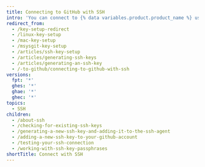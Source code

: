 ```yaml
---
title: Connecting to GitHub with SSH
intro: 'You can connect to {% data variables.product.product_name %} using the Secure Shell Protocol (SSH), which provides a secure channel over an unsecured network.'
redirect_from:
  - /key-setup-redirect
  - /linux-key-setup
  - /mac-key-setup
  - /msysgit-key-setup
  - /articles/ssh-key-setup
  - /articles/generating-ssh-keys
  - /articles/generating-an-ssh-key
  - /-to-github/connecting-to-github-with-ssh
versions:
  fpt: '*'
  ghes: '*'
  ghae: '*'
  ghec: '*'
topics:
  - SSH
children:
  - /about-ssh
  - /checking-for-existing-ssh-keys
  - /generating-a-new-ssh-key-and-adding-it-to-the-ssh-agent
  - /adding-a-new-ssh-key-to-your-github-account
  - /testing-your-ssh-connection
  - /working-with-ssh-key-passphrases
shortTitle: Connect with SSH
---
```


